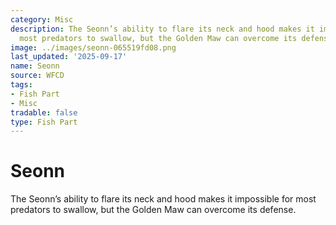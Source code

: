 ```yaml
---
category: Misc
description: The Seonn’s ability to flare its neck and hood makes it impossible for
  most predators to swallow, but the Golden Maw can overcome its defense.
image: ../images/seonn-065519fd08.png
last_updated: '2025-09-17'
name: Seonn
source: WFCD
tags:
- Fish Part
- Misc
tradable: false
type: Fish Part
---
```


# Seonn

The Seonn’s ability to flare its neck and hood makes it impossible for most predators to swallow, but the Golden Maw can overcome its defense.

